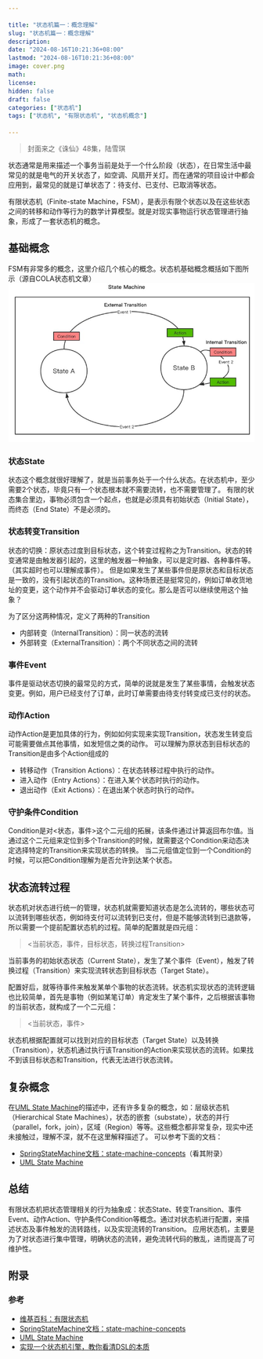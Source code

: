 ```yaml
---

title: "状态机篇一：概念理解"
slug: "状态机篇一：概念理解"
description:
date: "2024-08-16T10:21:36+08:00"
lastmod: "2024-08-16T10:21:36+08:00"
image: cover.png
math:
license:
hidden: false
draft: false
categories: ["状态机"]
tags: ["状态机", "有限状态机", "状态机概念"]

---
```


> 封面来之《诛仙》48集，陆雪琪

状态通常是用来描述一个事务当前是处于一个什么阶段（状态），在日常生活中最常见的就是电气的开关状态了，如空调、风扇开关灯。而在通常的项目设计中都会应用到，最常见的就是订单状态了：待支付、已支付、已取消等状态。

有限状态机（Finite-state Machine，FSM），是表示有限个状态以及在这些状态之间的转移和动作等行为的数学计算模型。就是对现实事物运行状态管理进行抽象，形成了一套状态机的概念。

## 基础概念

FSM有非常多的概念，这里介绍几个核心的概念。状态机基础概念概括如下图所示（源自COLA状态机文章）
![状态机概念组合图](状态机概念组合图.png)


### 状态State

状态这个概念就很好理解了，就是当前事务处于一个什么状态。在状态机中，至少需要2个状态，毕竟只有一个状态根本就不需要流转，也不需要管理了。
有限的状态集合里边，事物必须包含一个起点，也就是必须具有初始状态（Initial State），而终态（End State）不是必须的。

### 状态转变Transition

状态的切换：原状态过度到目标状态，这个转变过程称之为Transition。状态的转变通常是由触发器引起的，这里的触发器一种抽象，可以是定时器、各种事件等。（其实超时也可以理解成事件）。
但是如果发生了某些事件但是原状态和目标状态是一致的，没有引起状态的Transition。这种场景还是挺常见的，例如订单收货地址的变更，这个动作并不会驱动订单状态的变化。那么是否可以继续使用这个抽象？

为了区分这两种情况，定义了两种的Transition

- 内部转变（InternalTransition）：同一状态的流转
- 外部转变（ExternalTransition）：两个不同状态之间的流转

### 事件Event

事件是驱动状态切换的最常见的方式，简单的说就是发生了某些事情，会触发状态变更。例如，用户已经支付了订单，此时订单需要由待支付转变成已支付的状态。

### 动作Action

动作Action是更加具体的行为，例如如何实现来实现Transition，状态发生转变后可能需要做点其他事情，如发短信之类的动作。
可以理解为原状态到目标状态的Transition是由多个Action组成的

- 转移动作（Transition Actions）：在状态转移过程中执行的动作。
- 进入动作（Entry Actions）：在进入某个状态时执行的动作。
- 退出动作（Exit Actions）：在退出某个状态时执行的动作。

### 守护条件Condition

Condition是对<状态，事件>这个二元组的拓展，该条件通过计算返回布尔值。当通过这个二元组来定位到多个Transition的时候，就需要这个Condition来动态决定选择特定的Transition来实现状态的转换。
当二元组值定位到一个Condition的时候，可以把Condition理解为是否允许到达某个状态。

## 状态流转过程

状态机对状态进行统一的管理，状态机就需要知道状态是怎么流转的，哪些状态可以流转到哪些状态，例如待支付可以流转到已支付，但是不能够流转到已退款等，所以需要一个提前配置状态机的过程。简单的配置就是四元组：

> <当前状态，事件，目标状态，转换过程Transition>

当前事务的初始状态状态（Current State），发生了某个事件（Event），触发了转换过程（Transition）来实现流转状态到目标状态（Target State）。

配置好后，就等待事件来触发某单个事物的状态流转。状态机实现状态的流转逻辑也比较简单，首先是事物（例如某笔订单）肯定发生了某个事件，之后根据该事物的当前状态，就构成了一个二元组：

> <当前状态，事件>

状态机根据配置就可以找到对应的目标状态（Target State）以及转换（Transition），状态机通过执行该Transition的Action来实现状态的流转。如果找不到该目标状态和Transition，代表无法进行状态流转。

## 复杂概念

在[UML State Machine](https://www.uml-diagrams.org/state-machine-diagrams.html)的描述中，还有许多复杂的概念，如：层级状态机（Hierarchical State Machines），状态的嵌套（substate），状态的并行（parallel，fork，join），区域（Region）等等。这些概念都非常复杂，现实中还未接触过，理解不深，就不在这里解释描述了。
可以参考下面的文档：

- [SpringStateMachine文档：state-machine-concepts](https://docs.spring.io/spring-statemachine/docs/4.0.0/reference/index.html#state-machine-concepts)（看其附录）
- [UML State Machine](https://www.uml-diagrams.org/state-machine-diagrams.html)

## 总结

有限状态机把状态管理相关的行为抽象成：状态State、转变Transition、事件Event、动作Action、守护条件Condition等概念。通过对状态机进行配置，来描述状态及事件触发的流转路线，以及实现流转的Transition。
应用状态机，主要是为了对状态进行集中管理，明确状态的流转，避免流转代码的散乱，进而提高了可维护性。

## 附录

### 参考

- [维基百科：有限状态机](https://zh.wikipedia.org/wiki/%E6%9C%89%E9%99%90%E7%8A%B6%E6%80%81%E6%9C%BA)
- [SpringStateMachine文档：state-machine-concepts](https://docs.spring.io/spring-statemachine/docs/4.0.0/reference/index.html#state-machine-concepts)
- [UML State Machine](https://www.uml-diagrams.org/state-machine-diagrams.html)
- [实现一个状态机引擎，教你看清DSL的本质](https://blog.csdn.net/significantfrank/article/details/104996419)
